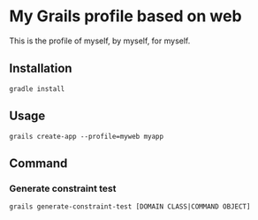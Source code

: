 My Grails profile based on web
==============================

This is the profile of myself, by myself, for myself.

## Installation

```
gradle install
```

## Usage

```
grails create-app --profile=myweb myapp
```

## Command

### Generate constraint test

```
grails generate-constraint-test [DOMAIN CLASS|COMMAND OBJECT]
```
